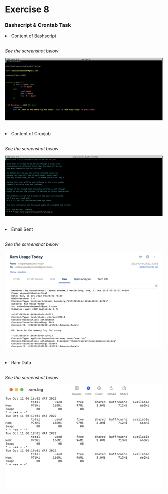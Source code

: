 # **Exercise 8**

### **Bashscript & Crontab Task**

<li> Content of Bashscript
<br>
<br>

*See the screenshot below*
<br>

![Content of Bashscript](./Images/Content%20of%20Bash%20Script.png)
<br>
<br>

<li> Content of Cronjob
<br>
<br>

*See the screenshot below*
<br>

![Content of Crontab](./Images/Content%20of%20Crontab.png)
<br>
<br>

<li> Email Sent
<br>
<br>

*See the screenshot below*
<br>

![Email sent](./Images/Sample%20Email%20Sent.png)
<br>
<br>

<li> Ram Data
<br>
<br>

*See the screenshot below*
<br>

![Ram Data](./Images/RAM%20Data.png)
<br>
<br>

